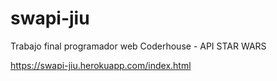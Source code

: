 # swapi-jiu
Trabajo final programador web Coderhouse - API STAR WARS

https://swapi-jiu.herokuapp.com/index.html
